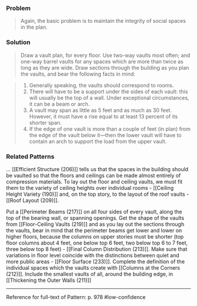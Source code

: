 ### Problem
>Again, the basic problem is to maintain the integrity of social spaces in the plan.

### Solution
>Draw a vault plan, for every floor. Use two-way vaults most often; and one-way barrel vaults for any spaces which are more than twice as long as they are wide. Draw sections through the building as you plan the vaults, and bear the following facts in mind:

>1. Generally speaking, the vaults should correspond to rooms.
>2. There will have to be a support under the sides of each vault: this will usually be the top of a wall. Under exceptional circumstances, it can be a beam or arch.
>3. A vault may span as little as 5 feet and as much as 30 feet. However, it must have a rise equal to at least 13 percent of its shorter span.
>4. If the edge of one vault is more than a couple of feet (in plan) from the edge of the vault below it—then the lower vault will have to contain an arch to support the load from the upper vault.

### Related Patterns
... [[Efficient Structure (206)]] tells us that the spaces in the building should be vaulted so that the floors and ceilings can be made almost entirely of compression materials. To lay out the floor and ceiling vaults, we must fit them to the variety of ceiling heights over individual rooms - [[Ceiling Height Variety (190)]] and, on the top story, to the layout of the roof vaults - [[Roof Layout (209)]].

Put a [[Perimeter Beams (217)]] on all four sides of every vault, along the top of the bearing wall, or spanning openings. Get the shape of the vaults from [[Floor-Ceiling Vaults (219)]] and as you lay out the sections through the vaults, bear in mind that the perimeter beams get lower and lower on higher floors, because the columns on upper stories must be shorter (top floor columns about 4 feet, one below top 6 feet, two below top 6 to 7 feet, three below top 8 feet) - [[Final Column Distribution (213)]]. Make sure that variations in floor level coincide with the distinctions between quiet and more public areas - [[Floor Surface (233)]]. Complete the definition of the individual spaces which the vaults create with [[Columns at the Corners (212)]]. Include the smallest vaults of all, around the building edge, in [[Thickening the Outer Walls (211)]]

---
Reference for full-text of Pattern: p. 978 #low-confidence 